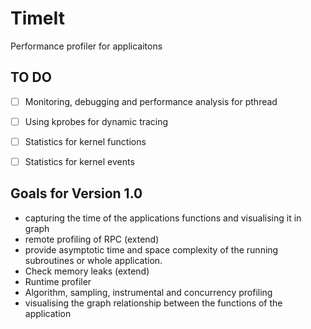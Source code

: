 # TimeIt
Performance profiler for applicaitons


## TO DO
- [ ] Monitoring,  debugging and performance analysis for pthread
- [ ] Using kprobes for dynamic tracing
- [ ] Statistics for kernel functions
- [ ] Statistics for kernel events



## Goals for Version 1.0
- capturing the time of the applications functions and visualising it in graph
- remote profiling of RPC (extend)
- provide asymptotic time and space complexity of the running subroutines or whole application. 
- Check memory leaks (extend)
- Runtime profiler
- Algorithm, sampling, instrumental and concurrency profiling
- visualising the graph relationship between the functions of the application


